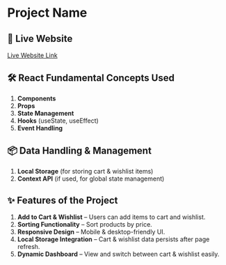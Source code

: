 # **Project Name**  

## 🔗 Live Website  
[Live Website Link](http://gadeg-assig.surge.sh/)  



## 🛠 React Fundamental Concepts Used  
1. **Components**  
2. **Props**  
3. **State Management**  
4. **Hooks** (useState, useEffect)  
5. **Event Handling**  

## 📦 Data Handling & Management  
1. **Local Storage** (for storing cart & wishlist items)  
2. **Context API** (if used, for global state management)  

## ✨ Features of the Project  
1. **Add to Cart & Wishlist** – Users can add items to cart and wishlist.  
2. **Sorting Functionality** – Sort products by price.  
3. **Responsive Design** – Mobile & desktop-friendly UI.  
4. **Local Storage Integration** – Cart & wishlist data persists after page refresh.  
5. **Dynamic Dashboard** – View and switch between cart & wishlist easily.  
